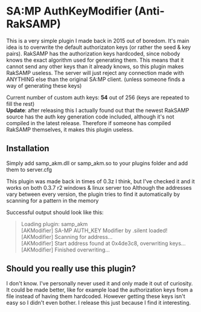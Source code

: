 # SA:MP AuthKeyModifier (Anti-RakSAMP)
This is a very simple plugin I made back in 2015 out of boredom.
It's main idea is to overwrite the default authorizaton keys (or rather the seed & key pairs).
RakSAMP has the authorization keys hardcoded, since nobody knows the exact algorithm used for generating them.
This means that it cannot send any other keys than it already knows, so this plugin makes RakSAMP useless.
The server will just reject any connection made with ANYTHING else than the original SA:MP client.
(unless someone finds a way of generating these keys)

Current number of custom auth keys: **54** out of 256 (keys are repeated to fill the rest)  
**Update**: after releasing this I actually found out that the newest RakSAMP source has the auth key generation code included, although it's not compiled in the latest release. Therefore if someone has compiled RakSAMP themselves, it makes this plugin useless.

## Installation
Simply add samp_akm.dll or samp_akm.so to your plugins folder and add them to server.cfg

This plugin was made back in times of 0.3z I think, but I've checked it and it works on both 0.3.7 r2 windows & linux server too
Although the addresses vary between every version, the plugin tries to find it automatically by scanning for a pattern in the memory

Successful output should look like this:
> Loading plugin: samp_akm  
> [AKModifier] SA-MP AUTH_KEY Modifier by .silent loaded!  
> [AKModifier] Scanning for address...  
> [AKModifier] Start address found at 0x4de3c8, overwriting keys...  
> [AKModifier] Finished overwriting...  

## Should you really use this plugin?
I don't know. I've personally never used it and only made it out of curiosity.
It could be made better, like for example load the authorization keys from a file instead of having them hardcoded.
However getting these keys isn't easy so I didn't even bother.
I release this just because I find it interesting.
